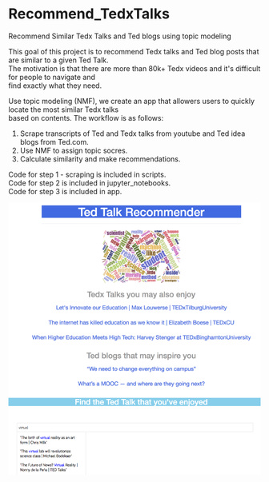 # Recommend_TedxTalks
Recommend Similar Tedx Talks and Ted blogs using topic modeling  

This goal of this project is to recommend Tedx talks and Ted blog posts that are similar to a given Ted Talk.  
The motivation is that there are more than 80k+ Tedx videos and it's difficult for people to navigate and   
find exactly what they need.   

Use topic modeling (NMF), we create an app that allowers users to quickly locate the most similar Tedx talks   
based on contents. The workflow is as follows:  
1. Scrape transcripts of Ted and Tedx talks from youtube and Ted idea blogs from Ted.com.   
2. Use NMF to assign topic socres.   
3. Calculate similarity and make recommendations.    

Code for step 1 - scraping is included in scripts.  
Code for step 2 is included in jupyter_notebooks.       
Code for step 3 is included in app.  

![screenshot](app/images/ted_app.png)
